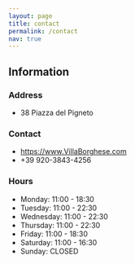```yaml
---
layout: page
title: contact
permalink: /contact
nav: true
---
```

## Information 

### Address
- 38 Piazza del Pigneto

### Contact
- https://www.VillaBorghese.com
- +39 920-3843-4256

### Hours
- Monday: 11:00 - 18:30
- Tuesday: 11:00 - 22:30
- Wednesday: 11:00 - 22:30
- Thursday: 11:00 - 22:30
- Friday: 11:00 - 18:30
- Saturday: 11:00 - 16:30
- Sunday: CLOSED
